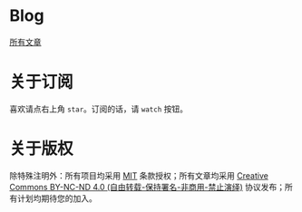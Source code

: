 

# Blog 

[所有文章](https://github.com/wuxiushi/debris/issues)

# 关于订阅

喜欢请点右上角 `star`。订阅的话，请 `watch` 按钮。

# 关于版权

除特殊注明外：所有项目均采用 [MIT](https://opensource.org/licenses/mit-license.php) 条款授权；所有文章均采用 [Creative Commons BY-NC-ND 4.0 (自由转载-保持署名-非商用-禁止演绎)](http://creativecommons.org/licenses/by-nc-nd/4.0/deed.zh) 协议发布；所有计划均期待您的加入。
